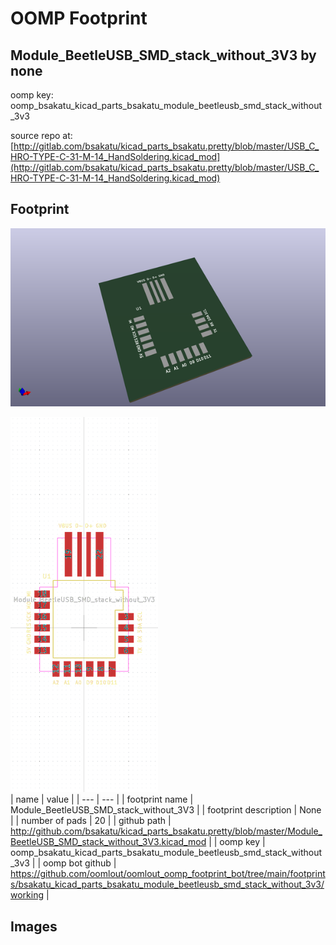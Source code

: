 # OOMP Footprint  
## Module_BeetleUSB_SMD_stack_without_3V3  by none  
  
oomp key: oomp_bsakatu_kicad_parts_bsakatu_module_beetleusb_smd_stack_without_3v3  
  
source repo at: [http://gitlab.com/bsakatu/kicad_parts_bsakatu.pretty/blob/master/USB_C_HRO-TYPE-C-31-M-14_HandSoldering.kicad_mod](http://gitlab.com/bsakatu/kicad_parts_bsakatu.pretty/blob/master/USB_C_HRO-TYPE-C-31-M-14_HandSoldering.kicad_mod)  
## Footprint  
  
[![working_kicad_pcb_3d.png](working_kicad_pcb_3d_600.png)](working_kicad_pcb_3d.png)  
  
[![working.png](working_600.png)](working.png)  
| name | value | 
| --- | --- | 
| footprint name | Module_BeetleUSB_SMD_stack_without_3V3 | 
| footprint description | None | 
| number of pads | 20 | 
| github path | http://github.com/bsakatu/kicad_parts_bsakatu.pretty/blob/master/Module_BeetleUSB_SMD_stack_without_3V3.kicad_mod | 
| oomp key | oomp_bsakatu_kicad_parts_bsakatu_module_beetleusb_smd_stack_without_3v3 | 
| oomp bot github | https://github.com/oomlout/oomlout_oomp_footprint_bot/tree/main/footprints/bsakatu_kicad_parts_bsakatu_module_beetleusb_smd_stack_without_3v3/working | 
## Images  
